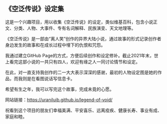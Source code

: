 ## 《空泛传说》设定集
这是一个兴趣项目，用以收集《空泛传说》的设定，类似维基百科，包含小说正文、分类、人物、大事件、专有名词解释、民族演变、天文地理等。

《空泛传说》是一部由“离人笑”创作的异界大陆小说，通过故事的形式记录创作者身边发生的故事和在成长过程中埋下的仇恨和咒怨。

我通过建立GitHub Page的方式，方便后续创作和设定修补。截止2021年末，世上看完这部小说的一共只有四人，欢迎有缘之人一同讨论情节和设定。

在此，对一直支持我创作的二一大大表示深深的感谢，最初的人物设定图是她的作品，而我则是在看图说话写信息卡。

希望有生之年，我可以写完这个故事，完成未竟的心愿。

网站链接：https://uraniluib.github.io/legend-of-void/

祝看到这个项目的朋友们幸福美满、平安喜乐、远离疫疾、健康长寿、事业有成、家庭和睦。
